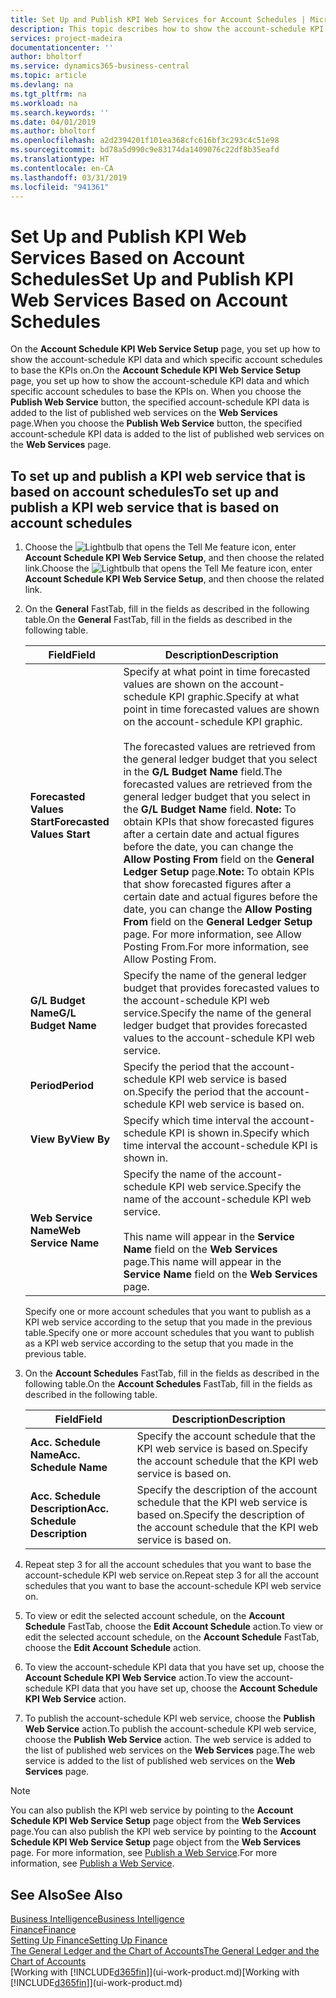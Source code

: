 ```yaml
---
title: Set Up and Publish KPI Web Services for Account Schedules | Microsoft Docs
description: This topic describes how to show the account-schedule KPI data based on specific account schedules.
services: project-madeira
documentationcenter: ''
author: bholtorf
ms.service: dynamics365-business-central
ms.topic: article
ms.devlang: na
ms.tgt_pltfrm: na
ms.workload: na
ms.search.keywords: ''
ms.date: 04/01/2019
ms.author: bholtorf
ms.openlocfilehash: a2d2394201f101ea368cfc616bf3c293c4c51e98
ms.sourcegitcommit: bd78a5d990c9e83174da1409076c22df8b35eafd
ms.translationtype: HT
ms.contentlocale: en-CA
ms.lasthandoff: 03/31/2019
ms.locfileid: "941361"
---
```

# <a name="set-up-and-publish-kpi-web-services-based-on-account-schedules"></a><span data-ttu-id="ad426-103">Set Up and Publish KPI Web Services Based on Account Schedules</span><span class="sxs-lookup"><span data-stu-id="ad426-103">Set Up and Publish KPI Web Services Based on Account Schedules</span></span>
<span data-ttu-id="ad426-104">On the **Account Schedule KPI Web Service Setup** page, you set up how to show the account-schedule KPI data and which specific account schedules to base the KPIs on.</span><span class="sxs-lookup"><span data-stu-id="ad426-104">On the **Account Schedule KPI Web Service Setup** page, you set up how to show the account-schedule KPI data and which specific account schedules to base the KPIs on.</span></span> <span data-ttu-id="ad426-105">When you choose the **Publish Web Service** button, the specified account-schedule KPI data is added to the list of published web services on the **Web Services** page.</span><span class="sxs-lookup"><span data-stu-id="ad426-105">When you choose the **Publish Web Service** button, the specified account-schedule KPI data is added to the list of published web services on the **Web Services** page.</span></span>  

## <a name="to-set-up-and-publish-a-kpi-web-service-that-is-based-on-account-schedules"></a><span data-ttu-id="ad426-106">To set up and publish a KPI web service that is based on account schedules</span><span class="sxs-lookup"><span data-stu-id="ad426-106">To set up and publish a KPI web service that is based on account schedules</span></span>  
1.  <span data-ttu-id="ad426-107">Choose the ![Lightbulb that opens the Tell Me feature](media/ui-search/search_small.png "Tell me what you want to do") icon, enter **Account Schedule KPI Web Service Setup**, and then choose the related link.</span><span class="sxs-lookup"><span data-stu-id="ad426-107">Choose the ![Lightbulb that opens the Tell Me feature](media/ui-search/search_small.png "Tell me what you want to do") icon, enter **Account Schedule KPI Web Service Setup**, and then choose the related link.</span></span>  
2.  <span data-ttu-id="ad426-108">On the **General** FastTab, fill in the fields as described in the following table.</span><span class="sxs-lookup"><span data-stu-id="ad426-108">On the **General** FastTab, fill in the fields as described in the following table.</span></span>  

    |<span data-ttu-id="ad426-109">Field</span><span class="sxs-lookup"><span data-stu-id="ad426-109">Field</span></span>|<span data-ttu-id="ad426-110">Description</span><span class="sxs-lookup"><span data-stu-id="ad426-110">Description</span></span>|  
    |---------------------------------|---------------------------------------|  
    |<span data-ttu-id="ad426-111">**Forecasted Values Start**</span><span class="sxs-lookup"><span data-stu-id="ad426-111">**Forecasted Values Start**</span></span>|<span data-ttu-id="ad426-112">Specify at what point in time forecasted values are shown on the account-schedule KPI graphic.</span><span class="sxs-lookup"><span data-stu-id="ad426-112">Specify at what point in time forecasted values are shown on the account-schedule KPI graphic.</span></span><br /><br /> <span data-ttu-id="ad426-113">The forecasted values are retrieved from the general ledger budget that you select in the **G/L Budget Name** field.</span><span class="sxs-lookup"><span data-stu-id="ad426-113">The forecasted values are retrieved from the general ledger budget that you select in the **G/L Budget Name** field.</span></span> <span data-ttu-id="ad426-114">**Note:**  To obtain KPIs that show forecasted figures after a certain date and actual figures before the date, you can change the **Allow Posting From** field on the **General Ledger Setup** page.</span><span class="sxs-lookup"><span data-stu-id="ad426-114">**Note:**  To obtain KPIs that show forecasted figures after a certain date and actual figures before the date, you can change the **Allow Posting From** field on the **General Ledger Setup** page.</span></span> <span data-ttu-id="ad426-115">For more information, see Allow Posting From.</span><span class="sxs-lookup"><span data-stu-id="ad426-115">For more information, see Allow Posting From.</span></span>|  
    |<span data-ttu-id="ad426-116">**G/L Budget Name**</span><span class="sxs-lookup"><span data-stu-id="ad426-116">**G/L Budget Name**</span></span>|<span data-ttu-id="ad426-117">Specify the name of the general ledger budget that provides forecasted values to the account-schedule KPI web service.</span><span class="sxs-lookup"><span data-stu-id="ad426-117">Specify the name of the general ledger budget that provides forecasted values to the account-schedule KPI web service.</span></span>|  
    |<span data-ttu-id="ad426-118">**Period**</span><span class="sxs-lookup"><span data-stu-id="ad426-118">**Period**</span></span>|<span data-ttu-id="ad426-119">Specify the period that the account-schedule KPI web service is based on.</span><span class="sxs-lookup"><span data-stu-id="ad426-119">Specify the period that the account-schedule KPI web service is based on.</span></span>|  
    |<span data-ttu-id="ad426-120">**View By**</span><span class="sxs-lookup"><span data-stu-id="ad426-120">**View By**</span></span>|<span data-ttu-id="ad426-121">Specify which time interval the account-schedule KPI is shown in.</span><span class="sxs-lookup"><span data-stu-id="ad426-121">Specify which time interval the account-schedule KPI is shown in.</span></span>|  
    |<span data-ttu-id="ad426-122">**Web Service Name**</span><span class="sxs-lookup"><span data-stu-id="ad426-122">**Web Service Name**</span></span>|<span data-ttu-id="ad426-123">Specify the name of the account-schedule KPI web service.</span><span class="sxs-lookup"><span data-stu-id="ad426-123">Specify the name of the account-schedule KPI web service.</span></span><br /><br /> <span data-ttu-id="ad426-124">This name will appear in the **Service Name** field on the **Web Services** page.</span><span class="sxs-lookup"><span data-stu-id="ad426-124">This name will appear in the **Service Name** field on the **Web Services** page.</span></span>|  

    <span data-ttu-id="ad426-125">Specify one or more account schedules that you want to publish as a KPI web service according to the setup that you made in the previous table.</span><span class="sxs-lookup"><span data-stu-id="ad426-125">Specify one or more account schedules that you want to publish as a KPI web service according to the setup that you made in the previous table.</span></span>  

3.  <span data-ttu-id="ad426-126">On the **Account Schedules** FastTab, fill in the fields as described in the following table.</span><span class="sxs-lookup"><span data-stu-id="ad426-126">On the **Account Schedules** FastTab, fill in the fields as described in the following table.</span></span>  

    |<span data-ttu-id="ad426-127">Field</span><span class="sxs-lookup"><span data-stu-id="ad426-127">Field</span></span>|<span data-ttu-id="ad426-128">Description</span><span class="sxs-lookup"><span data-stu-id="ad426-128">Description</span></span>|  
    |---------------------------------|---------------------------------------|  
    |<span data-ttu-id="ad426-129">**Acc. Schedule Name**</span><span class="sxs-lookup"><span data-stu-id="ad426-129">**Acc. Schedule Name**</span></span>|<span data-ttu-id="ad426-130">Specify the account schedule that the KPI web service is based on.</span><span class="sxs-lookup"><span data-stu-id="ad426-130">Specify the account schedule that the KPI web service is based on.</span></span>|  
    |<span data-ttu-id="ad426-131">**Acc. Schedule Description**</span><span class="sxs-lookup"><span data-stu-id="ad426-131">**Acc. Schedule Description**</span></span>|<span data-ttu-id="ad426-132">Specify the description of the account schedule that the KPI web service is based on.</span><span class="sxs-lookup"><span data-stu-id="ad426-132">Specify the description of the account schedule that the KPI web service is based on.</span></span>|  

4.  <span data-ttu-id="ad426-133">Repeat step 3 for all the account schedules that you want to base the account-schedule KPI web service on.</span><span class="sxs-lookup"><span data-stu-id="ad426-133">Repeat step 3 for all the account schedules that you want to base the account-schedule KPI web service on.</span></span>  
5.  <span data-ttu-id="ad426-134">To view or edit the selected account schedule, on the **Account Schedule** FastTab, choose the **Edit Account Schedule** action.</span><span class="sxs-lookup"><span data-stu-id="ad426-134">To view or edit the selected account schedule, on the **Account Schedule** FastTab, choose the **Edit Account Schedule** action.</span></span>  
6.  <span data-ttu-id="ad426-135">To view the account-schedule KPI data that you have set up, choose the **Account Schedule KPI Web Service** action.</span><span class="sxs-lookup"><span data-stu-id="ad426-135">To view the account-schedule KPI data that you have set up, choose the **Account Schedule KPI Web Service** action.</span></span>  
7.  <span data-ttu-id="ad426-136">To publish the account-schedule KPI web service, choose the **Publish Web Service** action.</span><span class="sxs-lookup"><span data-stu-id="ad426-136">To publish the account-schedule KPI web service, choose the **Publish Web Service** action.</span></span> <span data-ttu-id="ad426-137">The web service is added to the list of published web services on the **Web Services** page.</span><span class="sxs-lookup"><span data-stu-id="ad426-137">The web service is added to the list of published web services on the **Web Services** page.</span></span>  

> [!NOTE]  
>  <span data-ttu-id="ad426-138">You can also publish the KPI web service by pointing to the **Account Schedule KPI Web Service Setup** page object from the **Web Services** page.</span><span class="sxs-lookup"><span data-stu-id="ad426-138">You can also publish the KPI web service by pointing to the **Account Schedule KPI Web Service Setup** page object from the **Web Services** page.</span></span> <span data-ttu-id="ad426-139">For more information, see [Publish a Web Service](across-how-publish-web-service.md).</span><span class="sxs-lookup"><span data-stu-id="ad426-139">For more information, see [Publish a Web Service](across-how-publish-web-service.md).</span></span>  

## <a name="see-also"></a><span data-ttu-id="ad426-140">See Also</span><span class="sxs-lookup"><span data-stu-id="ad426-140">See Also</span></span>  
[<span data-ttu-id="ad426-141">Business Intelligence</span><span class="sxs-lookup"><span data-stu-id="ad426-141">Business Intelligence</span></span>](bi.md)  
[<span data-ttu-id="ad426-142">Finance</span><span class="sxs-lookup"><span data-stu-id="ad426-142">Finance</span></span>](finance.md)  
[<span data-ttu-id="ad426-143">Setting Up Finance</span><span class="sxs-lookup"><span data-stu-id="ad426-143">Setting Up Finance</span></span>](finance-setup-finance.md)  
[<span data-ttu-id="ad426-144">The General Ledger and the Chart of Accounts</span><span class="sxs-lookup"><span data-stu-id="ad426-144">The General Ledger and the Chart of Accounts</span></span>](finance-general-ledger.md)  
<span data-ttu-id="ad426-145">[Working with [!INCLUDE[d365fin](includes/d365fin_md.md)]](ui-work-product.md)</span><span class="sxs-lookup"><span data-stu-id="ad426-145">[Working with [!INCLUDE[d365fin](includes/d365fin_md.md)]](ui-work-product.md)</span></span>
